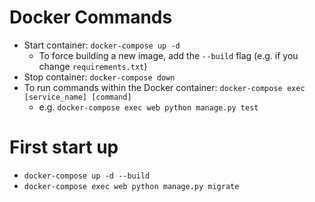 # Docker Commands

* Start container: `docker-compose up -d`
  * To force building a new image, add the `--build` flag (e.g. if you change `requirements.txt`)
* Stop container: `docker-compose down`
* To run commands within the Docker container: `docker-compose exec [service_name] [command]`
  * e.g. `docker-compose exec web python manage.py test`

# First start up

* `docker-compose up -d --build`
* `docker-compose exec web python manage.py migrate`